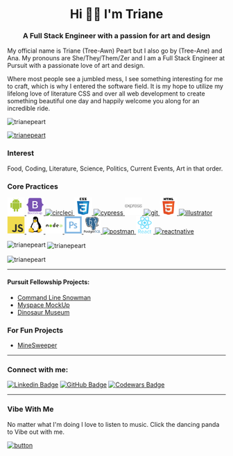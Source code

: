 <h1 align="center">Hi 👋🏽 I'm Triane</h1>
<h3 align="center">A Full Stack Engineer with a passion for art and design</h3>


My official name is Triane (Tree-Awn) Peart but I also go by (Tree-Ane) and Ana. My pronouns are She/They/Them/Zer and I am a Full Stack Engineer at Pursuit with a passionate love of art and design. 

Where most people see a jumbled mess, I see something interesting for me to craft, which is why I entered the software field. It is my hope to utilize my lifelong love of literature CSS and over all web development to create something beautiful one day and happily welcome you along for an incredible ride.

<p align="left"> <img src="https://komarev.com/ghpvc/?username=trianepeart&label=Profile%20views&color=0e75b6&style=flat" alt="trianepeart" /> </p>

<p align="left"> <a href="https://github.com/ryo-ma/github-profile-trophy"><img src="https://github-profile-trophy.vercel.app/?username=trianepeart&margin-w=15" alt="trianepeart" /></a> </p>

### Interest 

Food, Coding, Literature, Science, Politics, Current Events, Art in that order. 


### Core Practices

<p align="left"> <a href="https://developer.android.com" target="_blank" rel="noreferrer"> <img src="https://raw.githubusercontent.com/devicons/devicon/master/icons/android/android-original-wordmark.svg" alt="android" width="40" height="40"/> </a> <a href="https://getbootstrap.com" target="_blank" rel="noreferrer"> <img src="https://raw.githubusercontent.com/devicons/devicon/master/icons/bootstrap/bootstrap-plain-wordmark.svg" alt="bootstrap" width="40" height="40"/> </a> <a href="https://circleci.com" target="_blank" rel="noreferrer"> <img src="https://www.vectorlogo.zone/logos/circleci/circleci-icon.svg" alt="circleci" width="40" height="40"/> </a> <a href="https://www.w3schools.com/css/" target="_blank" rel="noreferrer"> <img src="https://raw.githubusercontent.com/devicons/devicon/master/icons/css3/css3-original-wordmark.svg" alt="css3" width="40" height="40"/> </a> <a href="https://www.cypress.io" target="_blank" rel="noreferrer"> <img src="https://raw.githubusercontent.com/simple-icons/simple-icons/6e46ec1fc23b60c8fd0d2f2ff46db82e16dbd75f/icons/cypress.svg" alt="cypress" width="40" height="40"/> </a> <a href="https://expressjs.com" target="_blank" rel="noreferrer"> <img src="https://raw.githubusercontent.com/devicons/devicon/master/icons/express/express-original-wordmark.svg" alt="express" width="40" height="40"/> </a> <a href="https://git-scm.com/" target="_blank" rel="noreferrer"> <img src="https://www.vectorlogo.zone/logos/git-scm/git-scm-icon.svg" alt="git" width="40" height="40"/> </a> <a href="https://www.w3.org/html/" target="_blank" rel="noreferrer"> <img src="https://raw.githubusercontent.com/devicons/devicon/master/icons/html5/html5-original-wordmark.svg" alt="html5" width="40" height="40"/> </a> <a href="https://www.adobe.com/in/products/illustrator.html" target="_blank" rel="noreferrer"> <img src="https://www.vectorlogo.zone/logos/adobe_illustrator/adobe_illustrator-icon.svg" alt="illustrator" width="40" height="40"/> </a> <a href="https://developer.mozilla.org/en-US/docs/Web/JavaScript" target="_blank" rel="noreferrer"> <img src="https://raw.githubusercontent.com/devicons/devicon/master/icons/javascript/javascript-original.svg" alt="javascript" width="40" height="40"/> </a> <a href="https://www.linux.org/" target="_blank" rel="noreferrer"> <img src="https://raw.githubusercontent.com/devicons/devicon/master/icons/linux/linux-original.svg" alt="linux" width="40" height="40"/> </a> <a href="https://nodejs.org" target="_blank" rel="noreferrer"> <img src="https://raw.githubusercontent.com/devicons/devicon/master/icons/nodejs/nodejs-original-wordmark.svg" alt="nodejs" width="40" height="40"/> </a> <a href="https://www.photoshop.com/en" target="_blank" rel="noreferrer"> <img src="https://raw.githubusercontent.com/devicons/devicon/master/icons/photoshop/photoshop-line.svg" alt="photoshop" width="40" height="40"/> </a> <a href="https://www.postgresql.org" target="_blank" rel="noreferrer"> <img src="https://raw.githubusercontent.com/devicons/devicon/master/icons/postgresql/postgresql-original-wordmark.svg" alt="postgresql" width="40" height="40"/> </a> <a href="https://postman.com" target="_blank" rel="noreferrer"> <img src="https://www.vectorlogo.zone/logos/getpostman/getpostman-icon.svg" alt="postman" width="40" height="40"/> </a> <a href="https://reactjs.org/" target="_blank" rel="noreferrer"> <img src="https://raw.githubusercontent.com/devicons/devicon/master/icons/react/react-original-wordmark.svg" alt="react" width="40" height="40"/> </a> <a href="https://reactnative.dev/" target="_blank" rel="noreferrer"> <img src="https://reactnative.dev/img/header_logo.svg" alt="reactnative" width="40" height="40"/> </a> </p>

<p><img align="left" src="https://github-readme-stats.vercel.app/api/top-langs?username=trianepeart&show_icons=true&locale=en&layout=compact" alt="trianepeart" /></p>

<p>&nbsp;<img align="center" src="https://github-readme-stats.vercel.app/api?username=trianepeart&show_icons=true&locale=en" alt="trianepeart" /></p>

<p><img align="center" src="https://github-readme-streak-stats.herokuapp.com/?user=trianepeart&" alt="trianepeart" /></p>

<hr>

#### Pursuit Fellowship Projects:
* [Command Line Snowman](https://github.com/TrianePeart/8-0-command-line-snowman)
* [Myspace MockUp](https://github.com/TrianePeart/8-0-css-grid-lab)
* [Dinosaur Museum](https://github.com/TrianePeart/8-0-dinosaur-museum-project)


### For Fun Projects
* [MineSweeper](https://github.com/TrianePeart/MineSweeper)

<hr>


<h3 align="left">Connect with me:</h3>

[![Linkedin Badge](https://img.shields.io/badge/-LinkedIn-blue?style=flat&logo=Linkedin&logoColor=white)](https://www.linkedin.com/in/trianepeart/) [![GitHub Badge](https://img.shields.io/github/followers/TrianePeart?label=Follow%20%40TrianePeart&style=social)](https://github.com/TrianePeart) [![Codewars Badge](https://www.codewars.com/users/TheDemi-GirlHasNoName/badges/small)](https://www.codewars.com/users/TheDemi-GirlHasNoName)

<!--- 
Make buttons - https://shields.io/
Custom Logos - https://github.com/christina-ml?tab=repositories
-->


<hr>


### Vibe With Me

No matter what I'm doing I love to listen to music. Click the dancing panda to Vibe out with me. 

[![button](https://i.pinimg.com/originals/38/09/1c/38091ce793a5e891f00aa49b6f0898d2.gif)](https://open.spotify.com/playlist/3SYyLgpkjvvls0ojrCRWd3?si=e408f17afca14a7a)
